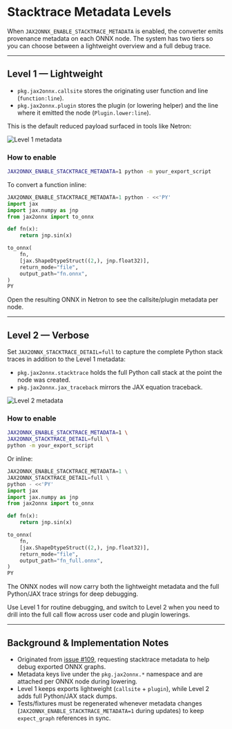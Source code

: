 # Stacktrace Metadata Levels

When `JAX2ONNX_ENABLE_STACKTRACE_METADATA` is enabled, the converter emits provenance metadata on each ONNX node. The system has two tiers so you can choose between a lightweight overview and a full debug trace.

---

## Level 1 — Lightweight

- `pkg.jax2onnx.callsite` stores the originating user function and line (`function:line`).
- `pkg.jax2onnx.plugin` stores the plugin (or lowering helper) and the line where it emitted the node (`Plugin.lower:line`).

This is the default reduced payload surfaced in tools like Netron:

![Level 1 metadata](https://github.com/user-attachments/assets/87201dae-d91b-45be-ab4c-610080a1acad)

### How to enable

```bash
JAX2ONNX_ENABLE_STACKTRACE_METADATA=1 python -m your_export_script
```

To convert a function inline:

```python
JAX2ONNX_ENABLE_STACKTRACE_METADATA=1 python - <<'PY'
import jax
import jax.numpy as jnp
from jax2onnx import to_onnx

def fn(x):
    return jnp.sin(x)

to_onnx(
    fn,
    [jax.ShapeDtypeStruct((2,), jnp.float32)],
    return_mode="file",
    output_path="fn.onnx",
)
PY
```

Open the resulting ONNX in Netron to see the callsite/plugin metadata per node.

---

## Level 2 — Verbose

Set `JAX2ONNX_STACKTRACE_DETAIL=full` to capture the complete Python stack traces in addition to the Level 1 metadata:

- `pkg.jax2onnx.stacktrace` holds the full Python call stack at the point the node was created.
- `pkg.jax2onnx.jax_traceback` mirrors the JAX equation traceback.

![Level 2 metadata](https://github.com/user-attachments/assets/5e6c027c-e063-4e8d-a541-8195af585562)

### How to enable

```bash
JAX2ONNX_ENABLE_STACKTRACE_METADATA=1 \
JAX2ONNX_STACKTRACE_DETAIL=full \
python -m your_export_script
```

Or inline:

```python
JAX2ONNX_ENABLE_STACKTRACE_METADATA=1 \
JAX2ONNX_STACKTRACE_DETAIL=full \
python - <<'PY'
import jax
import jax.numpy as jnp
from jax2onnx import to_onnx

def fn(x):
    return jnp.sin(x)

to_onnx(
    fn,
    [jax.ShapeDtypeStruct((2,), jnp.float32)],
    return_mode="file",
    output_path="fn_full.onnx",
)
PY
```

The ONNX nodes will now carry both the lightweight metadata and the full Python/JAX trace strings for deep debugging.

Use Level 1 for routine debugging, and switch to Level 2 when you need to drill into the full call flow across user code and plugin lowerings.

---

## Background & Implementation Notes

- Originated from [issue #109](https://github.com/enpasos/jax2onnx/issues/109), requesting stacktrace metadata to help debug exported ONNX graphs.
- Metadata keys live under the `pkg.jax2onnx.*` namespace and are attached per ONNX node during lowering.
- Level 1 keeps exports lightweight (`callsite` + `plugin`), while Level 2 adds full Python/JAX stack dumps.
- Tests/fixtures must be regenerated whenever metadata changes (`JAX2ONNX_ENABLE_STACKTRACE_METADATA=1` during updates) to keep `expect_graph` references in sync.
